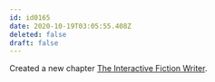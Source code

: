 ```yaml
---
id: id0165
date: 2020-10-19T03:05:55.408Z
deleted: false
draft: false
---
```


Created a new chapter [The Interactive Fiction Writer][1].

[1]: the-interactive-fiction-writer.html
